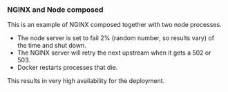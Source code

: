 ### NGINX and Node composed

This is an example of NGINX composed together with two node processes.

- The node server is set to fail 2% (random number, so results vary) of the time and shut down.
- The NGINX server will retry the next upstream when it gets a 502 or 503.
- Docker restarts processes that die.

This results in very high availability for the deployment.
